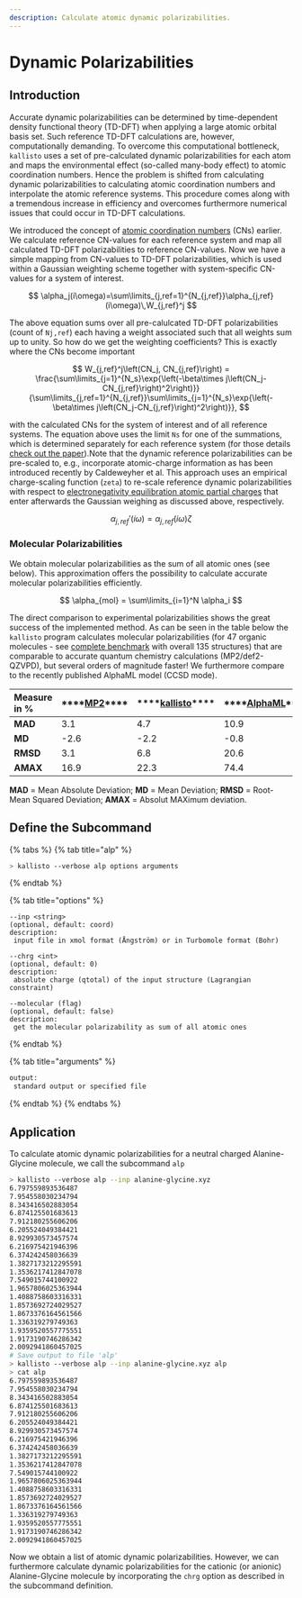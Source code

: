```yaml
---
description: Calculate atomic dynamic polarizabilities.
---
```


# Dynamic Polarizabilities

## Introduction

Accurate dynamic polarizabilities can be determined by time-dependent density functional theory \(TD-DFT\) when applying a large atomic orbital basis set. Such reference TD-DFT calculations are, however, computationally demanding. To overcome this computational bottleneck, `kallisto` uses a set of pre-calculated dynamic polarizabilities for each atom and maps the environmental effect \(so-called many-body effect\) to atomic coordination numbers. Hence the problem is shifted from calculating dynamic polarizabilities to calculating atomic coordination numbers and interpolate the atomic reference systems. This procedure comes along with a tremendous increase in efficiency and overcomes furthermore numerical issues that could occur in TD-DFT calculations.

We introduced the concept of [atomic coordination numbers](https://app.gitbook.com/@ehjc/s/kallisto/~/drafts/-MQgkWTyy2kFmCRZXTvp/features/cns) \(CNs\) earlier. We calculate reference CN-values for each reference system and map all calculated TD-DFT polarizabilities to reference CN-values. Now we have a simple mapping from CN-values to TD-DFT polarizabilities, which is used within a Gaussian weighting scheme together with system-specific CN-values for a system of interest. 

$$
\alpha_j(i\omega)=\sum\limits_{j,ref=1}^{N_{j,ref}}\alpha_{j,ref}(i\omega)\,W_{j,ref}^j
$$

The above equation sums over all pre-calulcated TD-DFT polarizabilities \(count of `Nj,ref`\) each having a weight associated such that all weights sum up to unity. So how do we get the weighting coefficients? This is exactly where the CNs become important

$$
W_{j,ref}^j\left(CN_j, CN_{j,ref}\right) = \frac{\sum\limits_{j=1}^{N_s}\exp{\left(-\beta\times j\left(CN_j-CN_{j,ref}\right)^2\right)}}{\sum\limits_{j,ref=1}^{N_{j,ref}}\sum\limits_{j=1}^{N_s}\exp{\left(-\beta\times j\left(CN_j-CN_{j,ref}\right)^2\right)}},
$$

with the calculated CNs for the system of interest and of all reference systems. The equation above uses the limit `Ns` for one of the summations, which is determined separately for each reference system \(for those details [check out the paper](https://chemrxiv.org/articles/preprint/A_Generally_Applicable_Atomic-Charge_Dependent_London_Dispersion_Correction_Scheme/7430216)\).Note that the dynamic reference polarizabilities can be pre-scaled to, e.g., incorporate atomic-charge information as has been introduced recently by Caldeweyher et al. This approach uses an empirical charge-scaling function \(`zeta`\) to re-scale reference dynamic polarizabilities with respect to [electronegativity equilibration atomic partial charges](https://app.gitbook.com/@ehjc/s/kallisto/~/drafts/-MQgoO_6n1o2gY4PTCcJ/features/eeq) that enter afterwards the Gaussian weighing as discussed above, respectively.

$$
\alpha_{j,ref}'(i\omega) = \alpha_{j,ref}(i\omega)\zeta
$$

### Molecular Polarizabilities

We obtain molecular polarizabilities as the sum of all atomic ones \(see below\). This approximation offers the possibility to calculate accurate molecular polarizabilities efficiently. 

$$
\alpha_{mol} = \sum\limits_{i=1}^N \alpha_i
$$

The direct comparison to experimental  polarizabilities shows the great success of the implemented method. As can be seen in the table below the `kallisto` program calculates molecular polarizabilities \(for 47 organic molecules - see [complete benchmark](https://github.com/f3rmion/molpol135) with overall 135 structures\) that are comparable to accurate quantum chemistry calculations \(MP2/def2-QZVPD\), but several orders of magnitude faster! We furthermore compare to the recently published AlphaML model \(CCSD mode\). 

| **Measure in %** | \*\*\*\*[**MP2**](https://aip.scitation.org/doi/abs/10.1063/1.4932594)\*\*\*\* | \*\*\*\*[**kallisto**](https://github.com/AstraZeneca/kallisto)\*\*\*\* | \*\*\*\*[**AlphaML**](https://tools.materialscloud.org/alphaml/input_structure/)\*\*\*\* |
| :--- | :--- | :--- | :--- |
| **MAD** | 3.1 | 4.7 | 10.9 |
| **MD** | -2.6 | -2.2 | -0.8 |
| **RMSD** | 3.1 | 6.8 | 20.6 |
| **AMAX** | 16.9 | 22.3 | 74.4 |

**MAD** = Mean Absolute Deviation; **MD** = Mean Deviation; **RMSD** = Root-Mean Squared Deviation; **AMAX** = Absolut MAXimum deviation.

## Define the Subcommand

{% tabs %}
{% tab title="alp" %}
```bash
> kallisto --verbose alp options arguments 
```
{% endtab %}

{% tab title="options" %}
```markup
--inp <string> 
(optional, default: coord)
description: 
 input file in xmol format (Ångström) or in Turbomole format (Bohr)

--chrg <int>
(optional, default: 0)
description:
 absolute charge (qtotal) of the input structure (Lagrangian constraint)
 
--molecular (flag)
(optional, default: false)
description:
 get the molecular polarizability as sum of all atomic ones
```
{% endtab %}

{% tab title="arguments" %}
```bash
output: 
 standard output or specified file
```
{% endtab %}
{% endtabs %}

## Application

To calculate atomic dynamic polarizabilities for a neutral charged Alanine-Glycine molecule, we call the subcommand `alp`

```bash
> kallisto --verbose alp --inp alanine-glycine.xyz
6.797559893536487
7.954558030234794
8.343416502883054
6.874125501683613
7.912180255606206
6.205524049384421
8.929930573457574
6.216975421946396
6.374242458036639
1.3827173212295591
1.3536217412847078
7.549015744100922
1.9657806025363944
1.4088758603316331
1.8573692724029527
1.8673376164561566
1.336319279749363
1.9359520557775551
1.9173190746286342
2.0092941860457025
# Save output to file 'alp'
> kallisto --verbose alp --inp alanine-glycine.xyz alp
> cat alp
6.797559893536487
7.954558030234794
8.343416502883054
6.874125501683613
7.912180255606206
6.205524049384421
8.929930573457574
6.216975421946396
6.374242458036639
1.3827173212295591
1.3536217412847078
7.549015744100922
1.9657806025363944
1.4088758603316331
1.8573692724029527
1.8673376164561566
1.336319279749363
1.9359520557775551
1.9173190746286342
2.0092941860457025
```

Now we obtain a list of atomic dynamic polarizabilities. However, we can furthermore calculate dynamic polarizabilities for the cationic \(or anionic\) Alanine-Glycine molecule by incorporating the `chrg` option as described in the subcommand definition.

